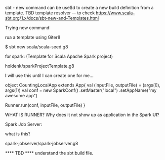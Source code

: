 sbt - new command can be use$d to create a new build definition from a template.      TBD  template resolver -- to check https://www.scala-sbt.org/1.x/docs/sbt-new-and-Templates.html

Trying new command

rua a template using Giter8 

$ sbt new scala/scala-seed.g8


for spark: 
(Template for Scala Apache Spark project)

holdenk/sparkProjectTemplate.g8

I will use this until I can create one for me... 

object CountingLocalApp extends App{
  val (inputFile, outputFile) = (args(0), args(1))
  val conf = new SparkConf()
    .setMaster("local")
    .setAppName("my awesome app")

  Runner.run(conf, inputFile, outputFile)
}

WHAT IS RUNNER? Why does it not show up as application in the Spark UI?





















Spark Job Server: 

what is this? 

spark-jobserver/spark-jobserver.g8 


**** TBD ****  understand the sbt build file. 




